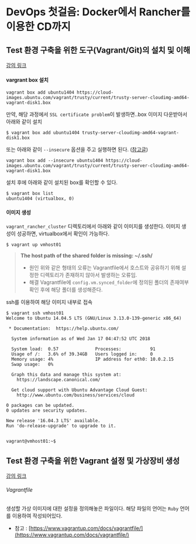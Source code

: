 # DevOps 첫걸음: Docker에서 Rancher를 이용한 CD까지

## Test 환경 구축을 위한 도구(Vagrant/Git)의 설치 및 이해
[강의 링크](https://www.udemy.com/devops-docker-rancher-cd/learn/v4/t/lecture/6929912?start=0)

#### vargrant box 설치
```
vagrant box add ubuntu1404 https://cloud-images.ubuntu.com/vagrant/trusty/current/trusty-server-cloudimg-amd64-vagrant-disk1.box
```
만약, 해당 과정에서 `SSL certificate problem`이 발생하면..box 이미지 다운받아서 아래와 같이 설치
```
$ vagrant box add ubuntu1404 trusty-server-cloudimg-amd64-vagrant-disk1.box
```
또는 아래와 같이 `--insecure` 옵션을 주고 실행하면 된다. ([참고글](https://github.com/hashicorp/vagrant/pull/1712))
```
vagrant box add --insecure ubuntu1404 https://cloud-images.ubuntu.com/vagrant/trusty/current/trusty-server-cloudimg-amd64-vagrant-disk1.box
```

설치 후에 아래와 같이 설치된 box를 확인할 수 있다.
```
$ vagrant box list
ubuntu1404 (virtualbox, 0)
```

#### 이미지 생성
`vagrant_rancher_cluster` 디렉토리에서 아래와 같이 이미지를 생성한다. 이미지 생성이 성공하면, virtualbox에서 확인이 가능하다.
```
$ vagrant up vmhost01
```
> **The host path of the shared folder is missing: ~/.ssh/**
> - 원인
> 위와 같은 형태의 오류는 Vagrantfile에서 호스트와 공유하기 위해 설정한 디렉토리가 존재하지 않아서 발생하는 오류임.
> - 해결
>  Vagrantfile에 `config.vm.synced_folder`에 정의된 폴더의 존재여부 확인 후에 해당 폴더를 생성해준다.

ssh를 이용하여 해당 이미지 내부로 접속
```
$ vagrant ssh vmhost01
Welcome to Ubuntu 14.04.5 LTS (GNU/Linux 3.13.0-139-generic x86_64)

 * Documentation:  https://help.ubuntu.com/

  System information as of Wed Jan 17 04:47:52 UTC 2018

  System load:  0.57              Processes:           91
  Usage of /:   3.6% of 39.34GB   Users logged in:     0
  Memory usage: 4%                IP address for eth0: 10.0.2.15
  Swap usage:   0%

  Graph this data and manage this system at:
    https://landscape.canonical.com/

  Get cloud support with Ubuntu Advantage Cloud Guest:
    http://www.ubuntu.com/business/services/cloud

0 packages can be updated.
0 updates are security updates.

New release '16.04.3 LTS' available.
Run 'do-release-upgrade' to upgrade to it.


vagrant@vmhost01:~$
```

## Test 환경 구축을 위한 Vagrant 설정 및 가상장비 생성
[강의 링크](https://www.udemy.com/devops-docker-rancher-cd/learn/v4/t/lecture/6929920?start=0)

###### Vagrantfile
생성할 가상 이미지에 대한 설정을 정의해놓은 파일이다.
해당 파일의 언어는 `Ruby` 언어를 이용하여 작성되어있다.
- 참고 : [https://www.vagrantup.com/docs/vagrantfile/](https://www.vagrantup.com/docs/vagrantfile/)
